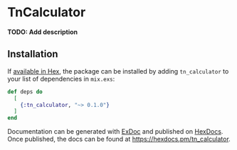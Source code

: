 # TnCalculator

**TODO: Add description**

## Installation

If [available in Hex](https://hex.pm/docs/publish), the package can be installed
by adding `tn_calculator` to your list of dependencies in `mix.exs`:

```elixir
def deps do
  [
    {:tn_calculator, "~> 0.1.0"}
  ]
end
```

Documentation can be generated with [ExDoc](https://github.com/elixir-lang/ex_doc)
and published on [HexDocs](https://hexdocs.pm). Once published, the docs can
be found at <https://hexdocs.pm/tn_calculator>.

